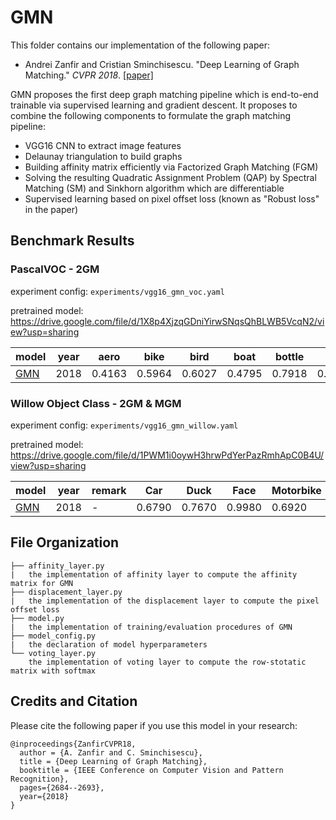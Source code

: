 # GMN

This folder contains our implementation of the following paper:
* Andrei Zanfir and Cristian Sminchisescu. "Deep Learning of Graph Matching." _CVPR 2018_.
    [[paper]](http://openaccess.thecvf.com/content_cvpr_2018/html/Zanfir_Deep_Learning_of_CVPR_2018_paper.html)

GMN proposes the first deep graph matching pipeline which is end-to-end trainable via supervised learning and gradient descent. It proposes to combine the following components to formulate the graph matching pipeline:
* VGG16 CNN to extract image features
* Delaunay triangulation to build graphs
* Building affinity matrix efficiently via Factorized Graph Matching (FGM)
* Solving the resulting Quadratic Assignment Problem (QAP) by Spectral Matching (SM) and Sinkhorn algorithm which are differentiable
* Supervised learning based on pixel offset loss (known as "Robust loss" in the paper)

## Benchmark Results
### PascalVOC - 2GM
experiment config: ``experiments/vgg16_gmn_voc.yaml``

pretrained model: https://drive.google.com/file/d/1X8p4XjzqGDniYirwSNqsQhBLWB5VcqN2/view?usp=sharing

| model                  | year | aero   | bike   | bird   | boat   | bottle | bus    | car    | cat    | chair  | cow    | table  | dog    | horse  | mbkie  | person | plant  | sheep  | sofa   | train  | tv     | mean   |
| ---------------------- | ---- | ------ | ------ | ------ | ------ | ------ | ------ | ------ | ------ | ------ | ------ | ------ | ------ | ------ | ------ | ------ | ------ | ------ | ------ | ------ | ------ | ------ |
| [GMN](/models/GMN)     | 2018 | 0.4163 | 0.5964 | 0.6027 | 0.4795 | 0.7918 | 0.7020 | 0.6735 | 0.6488 | 0.3924 | 0.6128 | 0.6693 | 0.5976 | 0.6106 | 0.5975 | 0.3721 | 0.7818 | 0.6800 | 0.4993 | 0.8421 | 0.9141 | 0.6240 |

### Willow Object Class - 2GM & MGM
experiment config: ``experiments/vgg16_gmn_willow.yaml``

pretrained model: https://drive.google.com/file/d/1PWM1i0oywH3hrwPdYerPazRmhApC0B4U/view?usp=sharing

| model                    | year | remark          | Car    | Duck   | Face   | Motorbike | Winebottle | mean   |
| ------------------------ | ---- | --------------- | ------ | ------ | ------ | --------- | ---------- | ------ |
| [GMN](/models/GMN)       | 2018 | -               | 0.6790 | 0.7670 | 0.9980 | 0.6920    | 0.8310     | 0.7934 |

## File Organization
```
├── affinity_layer.py
|   the implementation of affinity layer to compute the affinity matrix for GMN 
├── displacement_layer.py
|   the implementation of the displacement layer to compute the pixel offset loss
├── model.py
|   the implementation of training/evaluation procedures of GMN
├── model_config.py
|   the declaration of model hyperparameters
└── voting_layer.py
    the implementation of voting layer to compute the row-stotatic matrix with softmax
```

## Credits and Citation

Please cite the following paper if you use this model in your research:
```
@inproceedings{ZanfirCVPR18,
  author = {A. Zanfir and C. Sminchisescu},
  title = {Deep Learning of Graph Matching},
  booktitle = {IEEE Conference on Computer Vision and Pattern Recognition},
  pages={2684--2693},
  year={2018}
}
```
